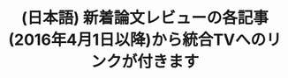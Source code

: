 ---
layout: post-en-none
published: true
title: '(日本語) 新着論文レビューの各記事(2016年4月1日以降)から統合TVへのリンクが付きます'
tags:
- service
- publishment
category: en
---